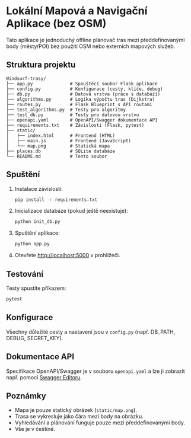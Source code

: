 # Lokální Mapová a Navigační Aplikace (bez OSM)

Tato aplikace je jednoduchý offline plánovač tras mezi předdefinovanými body (městy/POI) bez použití OSM nebo externích mapových služeb.

## Struktura projektu

```
Windsurf-trasy/
├── app.py              # Spouštěcí soubor Flask aplikace
├── config.py           # Konfigurace (cesty, klíče, debug)
├── db.py               # Datová vrstva (práce s databází)
├── algorithms.py       # Logika výpočtu tras (Dijkstra)
├── routes.py           # Flask Blueprint s API routami
├── test_algorithms.py  # Testy pro algoritmy
├── test_db.py          # Testy pro datovou vrstvu
├── openapi.yaml        # OpenAPI/Swagger dokumentace API
├── requirements.txt    # Závislosti (Flask, pytest)
├── static/
│   ├── index.html      # Frontend (HTML)
│   ├── main.js         # Frontend (JavaScript)
│   └── map.png         # Statická mapa
├── places.db           # SQLite databáze
└── README.md           # Tento soubor
```

## Spuštění

1. Instalace závislostí:
   ```bash
   pip install -r requirements.txt
   ```
2. Inicializace databáze (pokud ještě neexistuje):
   ```bash
   python init_db.py
   ```
3. Spuštění aplikace:
   ```bash
   python app.py
   ```
4. Otevřete [http://localhost:5000](http://localhost:5000) v prohlížeči.

## Testování

Testy spustíte příkazem:
```bash
pytest
```

## Konfigurace

Všechny důležité cesty a nastavení jsou v `config.py` (např. DB_PATH, DEBUG, SECRET_KEY).

## Dokumentace API

Specifikace OpenAPI/Swagger je v souboru `openapi.yaml` a lze ji zobrazit např. pomocí [Swagger Editoru](https://editor.swagger.io/).

## Poznámky
- Mapa je pouze statický obrázek (`static/map.png`).
- Trasa se vykresluje jako čára mezi body na obrázku.
- Vyhledávání a plánování funguje pouze mezi předdefinovanými body.
- Vše je v češtině.
